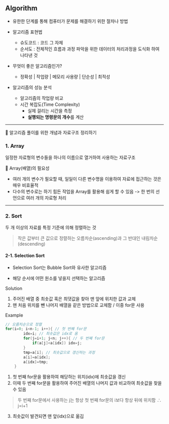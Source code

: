 ## Algorithm

- 유한한 단계를 통해 컴퓨터가 문제를 해결하기 위한 절차나 방법
- 알고리즘 표현법
  - 슈도코드 : 코드 그 자체
  - 순서도 : 전체적인 흐름과 과정 파악을 위한 데이터의 처리과정을 도식화 하여 나타낸 것

- 무엇이 좋은 알고리즘인가? 
  - 정확성 | 작업량 | 메모리 사용량 | 단순성 | 최적성

- 알고리즘의 성능 분석
  - 알고리즘의 작업량 비교
  - 시간 복잡도(Time Complexity)
    - 실제 걸리는 시간을 측정
    - **실행되는 명령문의 개수**를 계산

--------

:blossom: 알고리즘 풀이를 위한 개념과 자료구조 정리하기​

### 1. Array

일정한 자료형의 변수들을 하나의 이름으로 열거하여 사용하는 자료구조

:round_pushpin: Array(배열)의 필요성

- 여러 개의 변수가 필요할 때, 일일이 다른 변수명을 이용하여 자료에 접근하는 것은 매우 비효율적
- 다수의 변수로는 하기 힘든 작업을 Array를 활용해 쉽게 할 수 있음 -> 한 번의 선언으로 여러 개의 자료형 처리

------

### 2. Sort

두 개 이상의 자료를 특정 기준에 의해 정렬하는 것

> 작은 값부터 큰 값으로 정렬하는 오름차순(ascending)과 그 반대인 내림차순(descending)

#### 2-1. Selection Sort

- Selection Sort는 Bubble Sort와 유사한 알고리즘

- 해당 순서에 어떤 원소를 넣을지 선택하는 알고리즘

Solution

1. 주어진 배열 중 최솟값 혹은 최댓값을 찾아 맨 앞에 위치한 값과 교체
2. 맨 처음 위치를 뺀 나머지 배열을 같은 방법으로 교체함 / 이중 for문 사용

Example

```c++
// 오름차순으로 정렬
for(i=0; i<n-1; i++){ // 첫 번째 for문
		idx=i; // 최솟값은 idx로 옴
		for(j=i+1; j<n; j++){ // 두 번째 for문
			if(a[j]<a[idx]) idx=j;
		}
		tmp=a[i]; // 최솟값으로 갱신하는 과정
		a[i]=a[idx];
		a[idx]=tmp;
	}
```

1. 첫 번째 for문을 활용하여 해당하는 위치(idx)에 최솟값을 갱신
2. 이때 두 번째 for문을 활용하여 주어진 배열의 나머지 값과 비교하여 최솟값을 찾을 수 있음

> 두 번째 for문에서 사용하는 j는 항상 첫 번째 for문의 i보다 항상 뒤에 위치함 ∴ j=i+1

3. 최솟값이 발견되면 맨 앞(idx)으로 옮김

